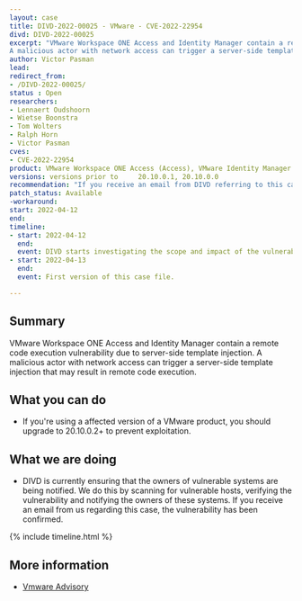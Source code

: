 ```yaml
---
layout: case
title: DIVD-2022-00025 - VMware - CVE-2022-22954
divd: DIVD-2022-00025
excerpt: "VMware Workspace ONE Access and Identity Manager contain a remote code execution vulnerability due to server-side template injection. 
A malicious actor with network access can trigger a server-side template injection that may result in remote code execution."
author: Victor Pasman
lead: 
redirect_from:
- /DIVD-2022-00025/
status : Open
researchers:
- Lennaert Oudshoorn
- Wietse Boonstra
- Tom Wolters
- Ralph Horn
- Victor Pasman 
cves: 
- CVE-2022-22954
product: VMware Workspace ONE Access (Access), VMware Identity Manager (vIDM), VMware vRealize Automation (vRA), VMware Cloud Foundation, vRealize Suite Lifecycle Manager 
versions: versions prior to 	20.10.0.1, 20.10.0.0
recommendation: "If you receive an email from DIVD referring to this case, the vulnerability has been confirmed. You should update the application to the newest versions 20.10.0.1, 20.10.0.0."
patch_status: Available
-workaround: 
start: 2022-04-12
end:
timeline:
- start: 2022-04-12
  end:
  event: DIVD starts investigating the scope and impact of the vulnerability.
- start: 2022-04-13
  end:	
  event: First version of this case file.

---
```

## Summary

VMware Workspace ONE Access and Identity Manager contain a remote code execution vulnerability due to server-side template injection. 
A malicious actor with network access can trigger a server-side template injection that may result in remote code execution.

## What you can do

* If you're using a affected version of a VMware product, you should upgrade to 20.10.0.2+ to prevent exploitation.


## What we are doing

* DIVD is currently ensuring that the owners of vulnerable systems are being notified. We do this by scanning for vulnerable hosts, verifying the vulnerability and notifying the owners of these systems. If you receive an email from us regarding this case, the vulnerability has been confirmed.

{% include timeline.html %}

## More information
* [Vmware Advisory](https://www.vmware.com/security/advisories/VMSA-2022-0011.html)
